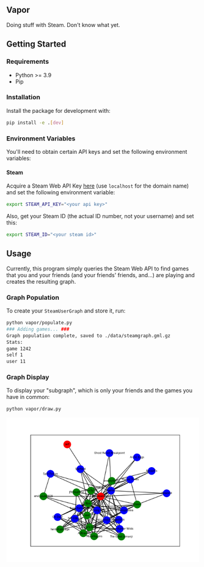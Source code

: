 Vapor
-------

Doing stuff with Steam. Don't know what yet.

## Getting Started

### Requirements
- Python >= 3.9
- Pip

### Installation
Install the package for development with:
```bash
pip install -e .[dev]
```

### Environment Variables
You'll need to obtain certain API keys and set the following environment variables:

#### Steam
Acquire a Steam Web API Key [here](https://steamcommunity.com/dev) (use `localhost` for the domain name) and set the following environment variable:
```bash
export STEAM_API_KEY="<your api key>"
```
Also, get your Steam ID (the actual ID number, not your username) and set this:
```bash
export STEAM_ID="<your steam id>"
```

## Usage
Currently, this program simply queries the Steam Web API to find games that you and your friends (and your friends' friends, and...) are playing and creates the resulting graph.

### Graph Population
To create your `SteamUserGraph` and store it, run:
```bash
python vapor/populate.py
### Adding games... ###
Graph population complete, saved to ./data/steamgraph.gml.gz
Stats:
game 1242
self 1
user 11
```

### Graph Display
To display your "subgraph", which is only your friends and the games you have in common:
```bash
python vapor/draw.py
```
![subgraph](docs/images/subgraph.png)
